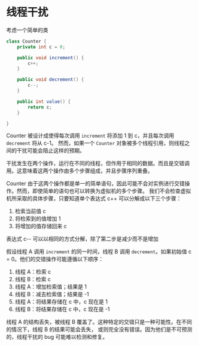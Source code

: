 # 线程干扰
考虑一个简单的类

```java
class Counter {
    private int c = 0;

    public void increment() {
        c++;
    }

    public void decrement() {
        c--;
    }

    public int value() {
        return c;
    }

}
```
Counter 被设计成使得每次调用 `increment` 将添加 1 到 c，并且每次调用 `decrement` 将从 c-1。
然而，如果一个 `Counter` 对象被多个线程引用，则线程之间的干扰可能会阻止这样的预期。

干扰发生在两个操作，运行在不同的线程，但作用于相同的数据。而且是交错调用。这意味着这两个操作由多个步骤组成，并且步骤序列重叠。

Counter 由于这两个操作都是单一的简单语句，因此可能不会对实例进行交错操作。然而，即使简单的语句也可以转换为虚拟机的多个步骤。
我们不会检查虚拟机所采取的具体步骤，只要知道单个表达式 c++ 可以分解成以下三个步骤：

1. 检索当前值 c
2. 将检索到的值增加 1
3. 将增加的值存储回来 c

表达式 c-- 可以以相同的方式分解，除了第二步是减少而不是增加

假设线程 A 调用 `increment` 的同一时间，线程 B 调用 `decrement`。如果初始值 c = 0。他们的交错操作可能遵循以下顺序：

1. 线程 A：检索 c
2. 线程 B：检索 c
3. 线程 A：增加检索值；结果是 1
4. 线程 B：减去检索值；结果是 -1
5. 线程 A：将结果存储在 c 中，c 现在是 1
6. 线程 B：将结果存储在 c 中，c 现在是 -1

线程 A 的结构丢失，被线程 B 覆盖了。这种特定的交错只是一种可能性。在不同的情况下，线程 B 的结果可能会丢失，
或则完全没有错误。因为他们是不可预测的，线程干扰的 bug 可能难以检测和修复。
